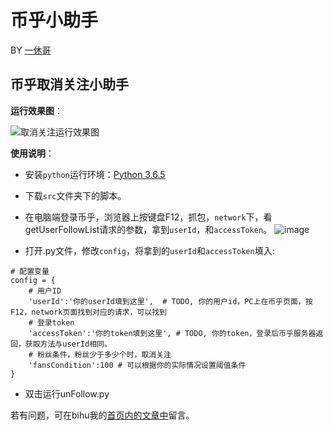 # 币乎小助手

BY [一休哥](https://bihu.com/people/197646)

## 币乎取消关注小助手
**运行效果图**：

![取消关注运行效果图](https://bihu2001.oss-cn-shanghai.aliyuncs.com/img/e168d5b9260bd21b4ca39fd78bcb800b.gif?x-oss-process=style/size_lg)

**使用说明**：
- 安装`python`运行环境：[Python 3.6.5](https://www.python.org/ftp/python/3.6.5/python-3.6.5.exe)
- 下载`src`文件夹下的脚本。
- 在电脑端登录币乎，浏览器上按键盘F12，抓包，`network`下，看getUserFollowList请求的参数，拿到`userId`，和`accessToken`。
![image](https://bihu2001.oss-cn-shanghai.aliyuncs.com/img/28746efe93791033372a1718621fa77e.png?x-oss-process=style/size_lg)

- 打开.py文件，修改`config`，将拿到的`userId`和`accessToken`填入:
```
# 配置变量
config = {
    # 用户ID
    'userId':'你的userId填到这里',  # TODO, 你的用户id，PC上在币乎页面，按F12，network页面找到对应的请求，可以找到
    # 登录token
    'accessToken':'你的token填到这里', # TODO, 你的token，登录后币乎服务器返回，获取方法与userId相同。
    # 粉丝条件，粉丝少于多少个时，取消关注
    'fansCondition':100 # 可以根据你的实际情况设置阈值条件
}
```
- 双击运行unFollow.py

若有问题，可在bihu我的[首页内的文章中](https://bihu.com/people/197646)留言。
